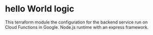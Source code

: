# hello World logic

This terraform module the configuration for the backend service run on Cloud Functions in Google.
Node.js runtime with an express framework.
